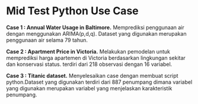 # Mid Test Python Use Case

**Case 1 : Annual Water Usage in Baltimore.**
Memprediksi penggunaan air dengan menggunakan ARIMA(p,d,q). Dataset yang digunakan merupakan penggunaan air selama 79 tahun. 

**Case 2 : Apartment Price in Victoria.**
Melakukan pemodelan untuk memprediksi harga apartemen di Victoria berdasarkan lingkungan sekitar dan konservasi status. terdiri dari 218 observasi dengan 16 variabel.

**Case 3 : Titanic dataset.**
Menyelesaikan case dengan membuat script python.Dataset yang digunakan terdiri dari 887 penumpang dimana variabel yang digunakan merupakan variabel yang menjelaskan karakteristik penumpang.

